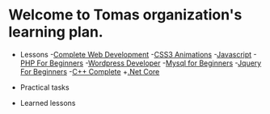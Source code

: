 # Welcome to Tomas organization's learning plan.

* Lessons
-[Complete Web Development](https://www.udemy.com/course/the-complete-web-development-bootcamp)
-[CSS3 Animations](https://www.udemy.com/course/css3-animations-transforms-and-transitions-ultimate-guide)
-[Javascript](https://www.udemy.com/course/the-complete-javascript-course)
-[PHP For Beginners](https://www.udemy.com/course/php-for-complete-beginners-includes-msql-object-oriented)
-[Wordpress Developer](https://www.udemy.com/course/become-a-wordpress-developer-php-javascript)
-[Mysql for Beginners](https://www.udemy.com/course/mysql-dba-for-beginners)
-[Jquery For Beginners](https://www.udemy.com/course/jquery-tutorial)
-[C++ Complete](https://www.udemy.com/course/complete-csharp-masterclass)
+[.Net Core](https://www.udemy.com/course/net-core-31-web-api-entity-framework-core-jumpstart)

* Practical tasks

* Learned lessons
